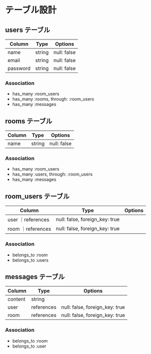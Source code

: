 # テーブル設計

##  users テーブル

| Column   | Type   | Options     |
| -------- | ------ | ----------- |
| name     | string | null: false |
| email    | string | null: false |
| password | string | null: false |

### Association

- has_many :room_users
- has_many :rooms, through: :room_users
- has_many :messages

##  rooms テーブル

| Column | Type | Options |
| ------ | ------ | ----------- |
| name   | string | null: false |

### Association
- has_many :room_users
- has_many :users, through: :room_users
- has_many :messages


##  room_users テーブル

| Column | Type       | Options                        |
| ------ | ---------- | ------------------------------ |
| user   ｜references | null: false, foreign_key: true |
| room   ｜references | null: false, foreign_key: true |

### Association
- belongs_to :room
- belongs_to :users

##  messages テーブル

| Column  | Type       | Options                        |
| ------- | ---------- | ------------------------------ |
| content | string     |                                |
| user    | references | null: false, foreign_key: true |
| room    | references | null: false, foreign_key: true |

### Association
- belongs_to :room
- belongs_to :user